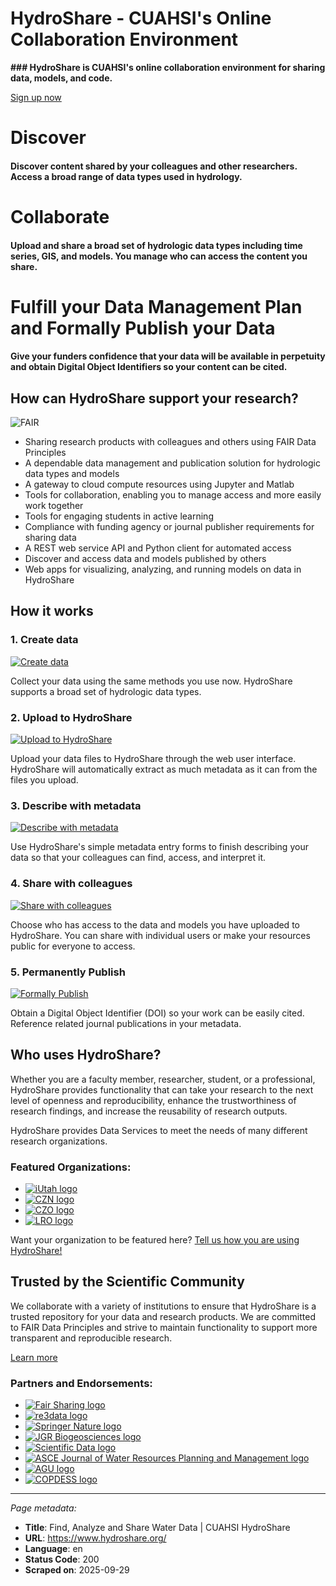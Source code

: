 # HydroShare - CUAHSI's Online Collaboration Environment

**### HydroShare is CUAHSI's online collaboration environment for sharing data, models, and code.**

[Sign up now](https://auth.cuahsi.org/realms/CUAHSI/protocol/openid-connect/registrations?response_type=code&scope=openid+email&client_id=hydroshare&redirect_uri=https%3A%2F%2Fwww.hydroshare.org%2Foidc%2Fcallback%2F&state=eFONvrMVfSB6z9G91I6bYQNpDacVUlco&nonce=9dLzoabZA3OhdQupIO4MxSwlebijQ5D4)

# **Discover**

#### Discover content shared by your colleagues and other researchers. Access a broad range of data types used in hydrology.

# **Collaborate**

#### Upload and share a broad set of hydrologic data types including time series, GIS, and models. You manage who can access the content you share.

# **Fulfill your Data Management Plan and Formally Publish your Data**

#### Give your funders confidence that your data will be available in perpetuity and obtain Digital Object Identifiers so your content can be cited.

## How can HydroShare support your research?

![FAIR](https://storage.googleapis.com/hydroshare-prod-static-media/static/img/home-page/FAIR.69885608c30d.png)

- Sharing research products with colleagues and others using FAIR Data Principles
- A dependable data management and publication solution for hydrologic data types and models
- A gateway to cloud compute resources using Jupyter and Matlab
- Tools for collaboration, enabling you to manage access and more easily work together
- Tools for engaging students in active learning
- Compliance with funding agency or journal publisher requirements for sharing data
- A REST web service API and Python client for automated access
- Discover and access data and models published by others
- Web apps for visualizing, analyzing, and running models on data in HydroShare

## How it works

### 1. **Create data**

[![Create data](https://storage.googleapis.com/hydroshare-prod-static-media/static/img/home-page/step1.cad6c9bc9cf1.png)](https://help.hydroshare.org/hydroshare-resources/content-types/)

Collect your data using the same methods you use now. HydroShare supports a broad set of hydrologic data types.

### 2. **Upload to HydroShare**

[![Upload to HydroShare](https://storage.googleapis.com/hydroshare-prod-static-media/static/img/home-page/step2.0e6606e2e010.png)](https://help.hydroshare.org/creating-and-managing-resources/creating-resources/)

Upload your data files to HydroShare through the web user interface. HydroShare will automatically extract as much metadata as it can from the files you upload.

### 3. **Describe with metadata**

[![Describe with metadata](https://storage.googleapis.com/hydroshare-prod-static-media/static/img/home-page/step3.6bd539f300cc.png)](https://help.hydroshare.org/creating-and-managing-resources/best-practices-for-describing-your-resource-with-metadata/)

Use HydroShare's simple metadata entry forms to finish describing your data so that your colleagues can find, access, and interpret it.

### 4. **Share with colleagues**

[![Share with colleagues](https://storage.googleapis.com/hydroshare-prod-static-media/static/img/home-page/step4.ade3e7502e8d.png)](https://help.hydroshare.org/sharing-and-privacy/)

Choose who has access to the data and models you have uploaded to HydroShare. You can share with individual users or make your resources public for everyone to access.

### 5. **Permanently Publish**

[![Formally Publish](https://storage.googleapis.com/hydroshare-prod-static-media/static/img/home-page/step5.fd555c7a3e62.png)](https://help.hydroshare.org/creating-and-managing-resources/formally-publishing-data/)

Obtain a Digital Object Identifier (DOI) so your work can be easily cited. Reference related journal publications in your metadata.

## Who uses HydroShare?

Whether you are a faculty member, researcher, student, or a professional, HydroShare provides functionality that can take your research to the next level of openness and reproducibility, enhance the trustworthiness of research findings, and increase the reusability of research outputs.

HydroShare provides Data Services to meet the needs of many different research organizations.

### Featured Organizations:

- [![iUtah logo](https://storage.googleapis.com/hydroshare-prod-static-media/static/img/home-page/iutah_logo.c339dfbfe234.png)](https://www.hydroshare.org/group/6)
- [![CZN logo](https://storage.googleapis.com/hydroshare-prod-static-media/static/img/home-page/CZN_Logo.19556c7940e9.png)](https://www.criticalzone.org/)
- [![CZO logo](https://storage.googleapis.com/hydroshare-prod-static-media/static/img/home-page/czo_logo.76f3643a6d43.png)](https://www.hydroshare.org/community/1/)
- [![LRO logo](https://storage.googleapis.com/hydroshare-prod-static-media/static/img/home-page/lro_logo.d07f37721308.png)](https://www.hydroshare.org/group/138)

Want your organization to be featured here? [Tell us how you are using HydroShare!](mailto:help@cuahsi.org?subject=How%20we%20use%20HydroShare)

## Trusted by the Scientific Community

We collaborate with a variety of institutions to ensure that HydroShare is a trusted repository for your data and research products. We are committed to FAIR Data Principles and strive to maintain functionality to support more transparent and reproducible research.

[Learn more](https://help.hydroshare.org/about-hydroshare/hydroshare-a-trusted-repository-for-the-water-science-community/)

### Partners and Endorsements:

- [![Fair Sharing logo](https://storage.googleapis.com/hydroshare-prod-static-media/static/img/home-page/FAIRsharing-sdp.c8194b18f1e8.svg)](https://fairsharing.org/)
- [![re3data logo](https://storage.googleapis.com/hydroshare-prod-static-media/static/img/home-page/re3datalogo_black.e0a4cfa4db1f.png)](https://www.re3data.org/)
- [![Springer Nature logo](https://storage.googleapis.com/hydroshare-prod-static-media/static/img/home-page/springer_nature_logo.79e213b1faf1.png)](https://www.springernature.com/gp)
- [![JGR Biogeosciences logo](https://storage.googleapis.com/hydroshare-prod-static-media/static/img/home-page/jgr_logo.035f53a9c13c.png)](https://agupubs.onlinelibrary.wiley.com/journal/21698961)
- [![Scientific Data logo](https://storage.googleapis.com/hydroshare-prod-static-media/static/img/home-page/scientific_data_logo.4e4ef7dce2b3.jpg)](https://www.nature.com/sdata/policies/repositories)
- [![ASCE Journal of Water Resources Planning and Management logo](https://storage.googleapis.com/hydroshare-prod-static-media/static/img/home-page/asce_logo.6e3b32c70f8e.png)](https://ascelibrary.org/page/dataavailability)
- [![AGU logo](https://storage.googleapis.com/hydroshare-prod-static-media/static/img/home-page/agu_logo.1803a56780cf.png)](https://data.agu.org/resources/useful-domain-repositories)
- [![COPDESS logo](https://storage.googleapis.com/hydroshare-prod-static-media/static/img/home-page/copdess_logo.bc234f457326.png)](https://copdess.org/)

---

*Page metadata:*
- **Title**: Find, Analyze and Share Water Data | CUAHSI HydroShare
- **URL**: https://www.hydroshare.org/
- **Language**: en
- **Status Code**: 200
- **Scraped on**: 2025-09-29